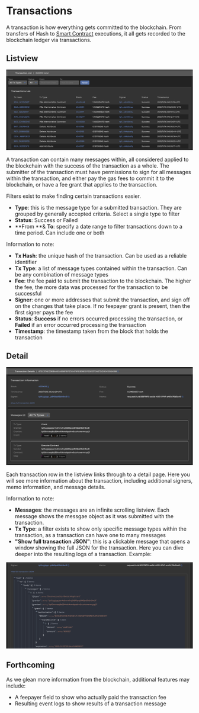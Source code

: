 # Transactions

A transaction is how everything gets committed to the blockchain. From transfers of Hash to [Smart Contract](../../../modules/provwasm-smart-contracts.md) executions, it all gets recorded to the blockchain ledger via transactions.

## Listview

![A list of the most recent transactions committed to the blockchain](<../../../.gitbook/assets/Screen Shot 2021-11-15 at 5.29.24 PM.png>)

A transaction can contain many messages within, all considered applied to the blockchain with the success of the transaction as a whole. The submitter of the transaction must have permissions to sign for all messages within the transaction, and either pay the gas fees to commit it to the blockchain, or have a fee grant that applies to the transaction.

Filters exist to make finding certain transactions easier.&#x20;

* **Type**: this is the message type for a submitted transaction. They are grouped by generally accepted criteria. Select a single type to filter
* **Status**: Success or Failed
* **From **& **To**: specify a date range to filter transactions down to a time period. Can include one or both

Information to note:

* **Tx Hash**: the unique hash of the transaction. Can be used as a reliable identifier&#x20;
* **Tx Type**: a list of message types contained within the transaction. Can be any combination of message types
* **Fee**: the fee paid to submit the transaction to the blockchain. The higher the fee, the more data was processed for the transaction to be successful
* **Signer**: one or more addresses that submit the transaction, and sign off on the changes that take place. If no feepayer grant is present, then the first signer pays the fee
* **Status**: **Success** if no errors occurred processing the transaction, or **Failed** if an error occurred processing the transaction
* **Timestamp**: the timestamp taken from the block that holds the transaction

## Detail

![Transaction Detail overview](<../../../.gitbook/assets/Screen Shot 2021-11-15 at 8.09.39 PM.png>)

Each transaction row in the listview links through to a detail page. Here you will see more information about the transaction, including additional signers, memo information, and message details.

Information to note:

* **Messages**: the messages are an infinite scrolling listview. Each message shows the messgae object as it was submitted with the transaction.&#x20;
* **Tx Type**: a filter exists to show only specific message types within the transaction, as a transaction can have one to many messages
* **"Show full transaction JSON"**: this is a clickable message that opens a window showing the full JSON for the transaction. Here you can dive deeper into the resulting logs of a transaction. Example:

![Collapsible box showing the full JSON for a transaction](<../../../.gitbook/assets/Screen Shot 2021-11-15 at 8.09.52 PM.png>)

## Forthcoming

As we glean more information from the blockchain, additional features may include:

* A feepayer field to show who actually paid the transaction fee
* Resulting event logs to show results of a transaction message
